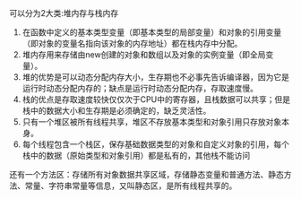 可以分为2大类:堆内存与栈内存

1. 在函数中定义的基本类型变量（即基本类型的局部变量）和对象的引用变量（即对象的变量名指向该对象的内存地址）都在栈内存中分配。
2. 堆内存用来存储由new创建的对象和数组以及对象的实例变量（即全局变量）。
3. 堆的优势是可以动态分配内存大小，生存期也不必事先告诉编译器，因为它是运行时动态分配内存的；缺点是运行时动态分配内存，存取速度慢。
4. 栈的优点是存取速度较快仅仅次于CPU中的寄存器，且栈数据可以共享；但是栈中的数据大小和生存期是必须确定的，缺乏灵活性。
5. 只有一个堆区被所有线程共享，堆区不存放基本类型和对象引用只存放对象本身。
6. 每个线程包含一个栈区，保存基础数据类型的对象和自定义对象的引用，每个栈中的数据（原始类型和对象引用）都是私有的，其他栈不能访问

还有一个方法区：存储所有对象数据共享区域，存储静态变量和普通方法、静态方法、常量、字符串常量等信息，又叫静态区，是所有线程共享的。
